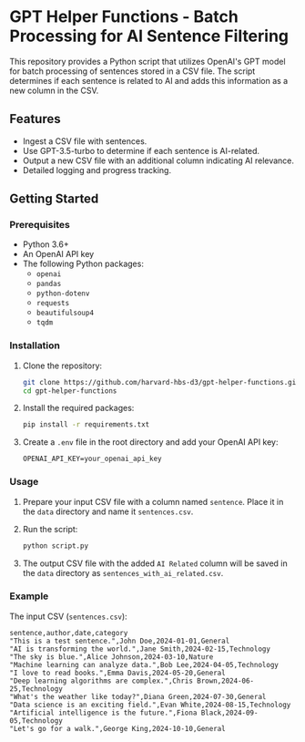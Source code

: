 # GPT Helper Functions - Batch Processing for AI Sentence Filtering

This repository provides a Python script that utilizes OpenAI's GPT model for batch processing of sentences stored in a CSV file. The script determines if each sentence is related to AI and adds this information as a new column in the CSV.

## Features

- Ingest a CSV file with sentences.
- Use GPT-3.5-turbo to determine if each sentence is AI-related.
- Output a new CSV file with an additional column indicating AI relevance.
- Detailed logging and progress tracking.

## Getting Started

### Prerequisites

- Python 3.6+
- An OpenAI API key
- The following Python packages:
  - `openai`
  - `pandas`
  - `python-dotenv`
  - `requests`
  - `beautifulsoup4`
  - `tqdm`

### Installation

1. Clone the repository:
    ```bash
    git clone https://github.com/harvard-hbs-d3/gpt-helper-functions.git
    cd gpt-helper-functions
    ```

2. Install the required packages:
    ```bash
    pip install -r requirements.txt
    ```

3. Create a `.env` file in the root directory and add your OpenAI API key:
    ```plaintext
    OPENAI_API_KEY=your_openai_api_key
    ```

### Usage

1. Prepare your input CSV file with a column named `sentence`. Place it in the `data` directory and name it `sentences.csv`.

2. Run the script:
    ```bash
    python script.py
    ```

3. The output CSV file with the added `AI Related` column will be saved in the `data` directory as `sentences_with_ai_related.csv`.

### Example

The input CSV (`sentences.csv`):
```plaintext
sentence,author,date,category
"This is a test sentence.",John Doe,2024-01-01,General
"AI is transforming the world.",Jane Smith,2024-02-15,Technology
"The sky is blue.",Alice Johnson,2024-03-10,Nature
"Machine learning can analyze data.",Bob Lee,2024-04-05,Technology
"I love to read books.",Emma Davis,2024-05-20,General
"Deep learning algorithms are complex.",Chris Brown,2024-06-25,Technology
"What's the weather like today?",Diana Green,2024-07-30,General
"Data science is an exciting field.",Evan White,2024-08-15,Technology
"Artificial intelligence is the future.",Fiona Black,2024-09-05,Technology
"Let's go for a walk.",George King,2024-10-10,General
